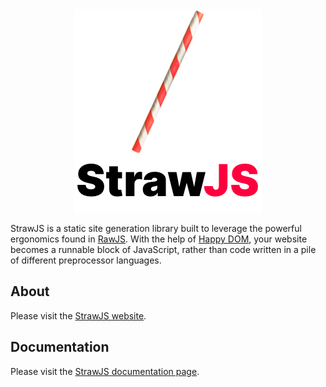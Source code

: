 
<div align="center" style="text-align: center">
<picture>
  <source media="(prefers-color-scheme: dark)" srcset="readme-logo-black.png">
  <source media="(prefers-color-scheme: light)" srcset="readme-logo-white.png">
  <img alt="StrawJS" src="readme-logo-white.png">
</picture>
</div>

StrawJS is a static site generation library built to leverage the powerful ergonomics found in [RawJS](https://www.squaresapp.org/rawjs/). With the help of [Happy DOM](https://github.com/capricorn86/happy-dom), your website becomes a runnable block of JavaScript, rather than code written in a pile of different preprocessor languages.

## About

Please visit the [StrawJS website](https://www.squaresapp.org/strawjs/).

## Documentation

Please visit the [StrawJS documentation page](https://www.squaresapp.org/strawjs/).